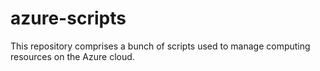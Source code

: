 # azure-scripts

This repository comprises a bunch of scripts used to manage computing resources on the Azure cloud.
